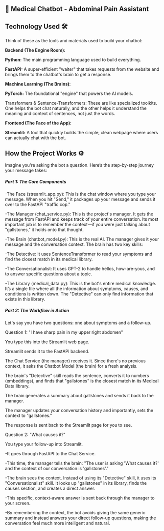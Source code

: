 ## **🏥 Medical Chatbot - Abdominal Pain Assistant**



**Technology Used 🛠️**
---

Think of these as the tools and materials used to build your chatbot:



**Backend (The Engine Room):**



**Python:** The main programming language used to build everything.



**FastAPI:** A super-efficient "waiter" that takes requests from the website and brings them to the chatbot's brain to get a response.



**Machine Learning (The Brains):**



**PyTorch:** The foundational "engine" that powers the AI models.



Transformers \& Sentence-Transformers: These are like specialized toolkits. One helps the bot chat naturally, and the other helps it understand the meaning and context of sentences, not just the words.



**Frontend (The Face of the App):**



**Streamlit:** A tool that quickly builds the simple, clean webpage where users can actually chat with the bot.


**How the Project Works ⚙️**
---



Imagine you're asking the bot a question. Here’s the step-by-step journey your message takes:



##### **Part 1: The Core Components**



-The Face (streamlit\_app.py): This is the chat window where you type your message. When you hit "Send," it packages up your message and sends it over to the FastAPI "traffic cop."



-The Manager (chat\_service.py): This is the project's manager. It gets the message from FastAPI and keeps track of your entire conversation. Its most important job is to remember the context—if you were just talking about "gallstones," it holds onto that thought.



-The Brain (chatbot\_model.py): This is the real AI. The manager gives it your message and the conversation context. The brain has two key skills:



-The Detective: It uses SentenceTransformer to read your symptoms and find the closest match in its medical library.



-The Conversationalist: It uses GPT-2 to handle hellos, how-are-yous, and to answer specific questions about a topic.



-The Library (medical\_data.py): This is the bot's entire medical knowledge. It’s a single file where all the information about symptoms, causes, and conditions is written down. The "Detective" can only find information that exists in this library.



##### **Part 2: The Workflow in Action**

Let's say you have two questions: one about symptoms and a follow-up.



Question 1: "I have sharp pain in my upper right abdomen"



You type this into the Streamlit web page.



Streamlit sends it to the FastAPI backend.



The Chat Service (the manager) receives it. Since there's no previous context, it asks the Chatbot Model (the brain) for a fresh analysis.



The brain's "Detective" skill reads the sentence, converts it to numbers (embeddings), and finds that "gallstones" is the closest match in its Medical Data library.



The brain generates a summary about gallstones and sends it back to the manager.



The manager updates your conversation history and importantly, sets the context to "gallstones."



The response is sent back to the Streamlit page for you to see.



Question 2: "What causes it?"



You type your follow-up into Streamlit.



-It goes through FastAPI to the Chat Service.



-This time, the manager tells the brain: "The user is asking 'What causes it?' and the context of our conversation   is 'gallstones'."



-The brain sees the context. Instead of using its "Detective" skill, it uses its "Conversationalist" skill. It looks up "gallstones" in its library, finds the causes section, and creates a direct answer.



-This specific, context-aware answer is sent back through the manager to your screen.



-By remembering the context, the bot avoids giving the same generic summary and instead answers your direct follow-up questions, making the conversation feel much more intelligent and natural.

